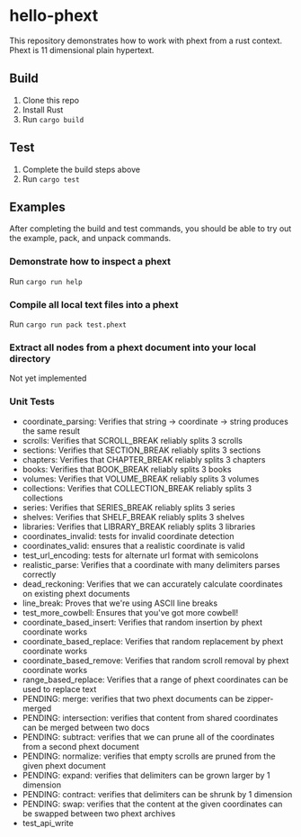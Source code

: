 # hello-phext

This repository demonstrates how to work with phext from a rust context. Phext is 11 dimensional plain hypertext.

## Build

1. Clone this repo
2. Install Rust
3. Run `cargo build`

## Test

1. Complete the build steps above
2. Run `cargo test`

## Examples

After completing the build and test commands, you should be able to try out the example, pack, and unpack commands.

### Demonstrate how to inspect a phext
Run `cargo run help`

### Compile all local text files into a phext
Run `cargo run pack test.phext`

### Extract all nodes from a phext document into your local directory
Not yet implemented

### Unit Tests

* coordinate_parsing: Verifies that string -> coordinate -> string produces the same result
* scrolls: Verifies that SCROLL_BREAK reliably splits 3 scrolls
* sections: Verifies that SECTION_BREAK reliably splits 3 sections
* chapters: Verifies that CHAPTER_BREAK reliably splits 3 chapters
* books: Verifies that BOOK_BREAK reliably splits 3 books
* volumes: Verifies that VOLUME_BREAK reliably splits 3 volumes
* collections: Verifies that COLLECTION_BREAK reliably splits 3 collections
* series: Verifies that SERIES_BREAK reliably splits 3 series
* shelves: Verifies that SHELF_BREAK reliably splits 3 shelves
* libraries: Verifies that LIBRARY_BREAK reliably splits 3 libraries
* coordinates_invalid: tests for invalid coordinate detection
* coordinates_valid: ensures that a realistic coordinate is valid
* test_url_encoding: tests for alternate url format with semicolons
* realistic_parse: Verifies that a coordinate with many delimiters parses correctly
* dead_reckoning: Verifies that we can accurately calculate coordinates on existing phext documents
* line_break: Proves that we're using ASCII line breaks
* test_more_cowbell: Ensures that you've got more cowbell!
* coordinate_based_insert: Verifies that random insertion by phext coordinate works
* coordinate_based_replace: Verifies that random replacement by phext coordinate works
* coordinate_based_remove: Verifies that random scroll removal by phext coordinate works
* range_based_replace: Verifies that a range of phext coordinates can be used to replace text
* PENDING: merge: verifies that two phext documents can be zipper-merged
* PENDING: intersection: verifies that content from shared coordinates can be merged between two docs
* PENDING: subtract: verifies that we can prune all of the coordinates from a second phext document
* PENDING: normalize: verifies that empty scrolls are pruned from the given phext document
* PENDING: expand: verifies that delimiters can be grown larger by 1 dimension
* PENDING: contract: verifies that delimiters can be shrunk by 1 dimension
* PENDING: swap: verifies that the content at the given coordinates can be swapped between two phext archives
* test_api_write
